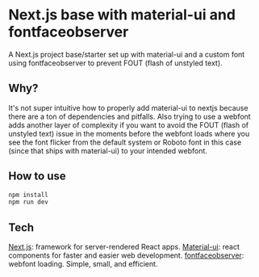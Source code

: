 # Next.js base with material-ui and fontfaceobserver

A Next.js project base/starter set up with material-ui and a custom font using fontfaceobserver to prevent FOUT (flash of unstyled text).

## Why?
It's not super intuitive how to properly add material-ui to nextjs because there are a ton of dependencies and pitfalls. Also trying to use a webfont adds another layer of complexity if you want to avoid the FOUT (flash of unstyled text) issue in the moments before the webfont loads where you see the font flicker from the default system or Roboto font in this case (since that ships with material-ui) to your intended webfont.

## How to use
```sh
npm install
npm run dev
```

## Tech
[Next.js](https://github.com/zeit/next.js): framework for server-rendered React apps.
[Material-ui](https://github.com/mui-org/material-ui): react components for faster and easier web development.
[fontfaceobserver](https://github.com/zeit/next.js): webfont loading. Simple, small, and efficient.
